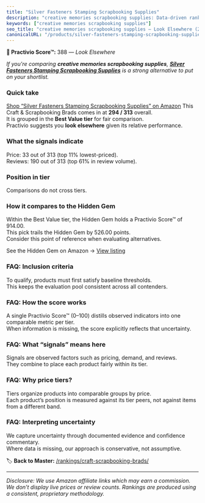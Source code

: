 ```yaml
---
title: "Silver Fasteners Stamping Scrapbooking Supplies"
description: "creative memories scrapbooking supplies: Data-driven ranking using the Practivio Score™. Positioned by quality, value, demand, findability, momentum."
keywords: ["creative memories scrapbooking supplies"]
seo_title: "creative memories scrapbooking supplies — Look Elsewhere (2025)"
canonicalURL: "/products/silver-fasteners-stamping-scrapbooking-supplies-B0D45MV9J9/"
---
```


**🚫 Practivio Score™:** 388 — _Look Elsewhere_


*If you're comparing **creative memories scrapbooking supplies**, **[Silver Fasteners Stamping Scrapbooking Supplies](https://www.amazon.com/dp/B0D45MV9J9?tag=practivio-20)** is a strong alternative to put on your shortlist.*
### Quick take
[Shop “Silver Fasteners Stamping Scrapbooking Supplies” on Amazon](https://www.amazon.com/dp/B0D45MV9J9?tag=practivio-20)
This Craft & Scrapbooking Brads comes in at **294 / 313** overall.  
It is grouped in the **Best Value tier** for fair comparison.  
Practivio suggests you **look elsewhere** given its relative performance.

### What the signals indicate
Price: 33 out of 313 (top 11% lowest-priced).  
Reviews: 190 out of 313 (top 61% in review volume).  

### Position in tier
Comparisons do not cross tiers.

### How it compares to the Hidden Gem
Within the Best Value tier, the Hidden Gem holds a Practivio Score™ of 914.00.  
This pick trails the Hidden Gem by 526.00 points.  
Consider this point of reference when evaluating alternatives.  

See the Hidden Gem on Amazon → [View listing](https://www.amazon.com/dp/B08BKGLB16?tag=practivio-20)

### FAQ: Inclusion criteria
To qualify, products must first satisfy baseline thresholds.  
This keeps the evaluation pool consistent across all contenders.

### FAQ: How the score works
A single Practivio Score™ (0–100) distills observed indicators into one comparable metric per tier.  
When information is missing, the score explicitly reflects that uncertainty.

### FAQ: What “signals” means here
Signals are observed factors such as pricing, demand, and reviews.  
They combine to place each product fairly within its tier.

### FAQ: Why price tiers?
Tiers organize products into comparable groups by price.  
Each product’s position is measured against its tier peers, not against items from a different band.

### FAQ: Interpreting uncertainty
We capture uncertainty through documented evidence and confidence commentary.  
Where data is missing, our approach is conservative, not assumptive.


🏷️ **Back to Master:** [/rankings/craft-scrapbooking-brads/](/rankings/craft-scrapbooking-brads/)

---
_Disclosure: We use Amazon affiliate links which may earn a commission. We don’t display live prices or review counts. Rankings are produced using a consistent, proprietary methodology._
